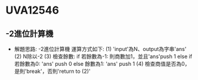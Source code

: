 # UVA12546

## -2進位計算機

- 解題思路:
-2進位計算機 運算方式如下:
  (1) 'input'為N、output為字串'ans'
  (2) N除以-2
  (3) 檢查餘數:
    if 若餘數為-1: 則商數加1，並且'ans'push 1
    else if 若餘數為0: 'ans' push 0
    else 餘數為1: 'ans' push 1
  (4) 檢查商值是否為0，是則'break'，否則'return to (2)'

